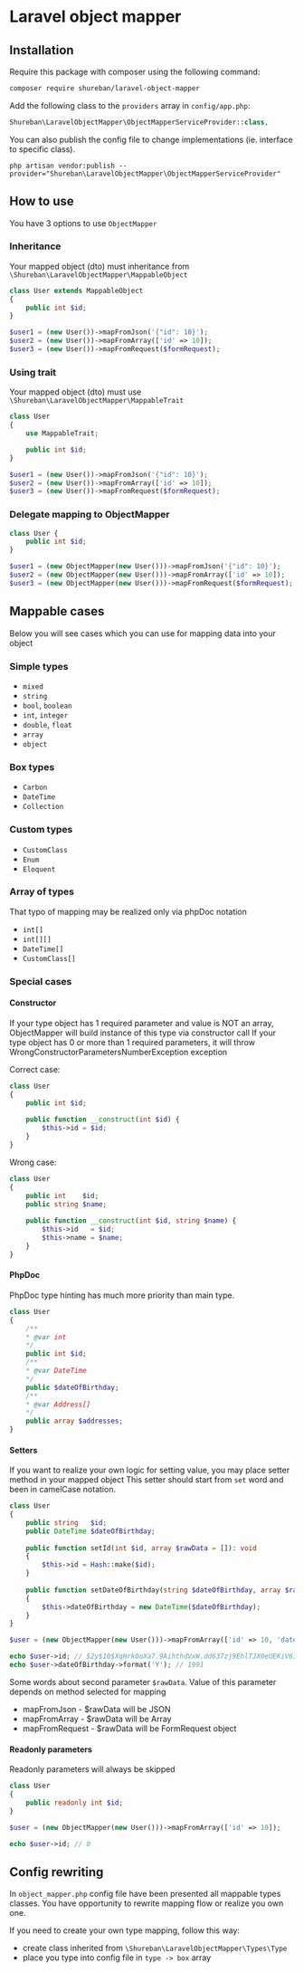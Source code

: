 # Laravel object mapper

## Installation

Require this package with composer using the following command:

```bash
composer require shureban/laravel-object-mapper
```

Add the following class to the `providers` array in `config/app.php`:

```php
Shureban\LaravelObjectMapper\ObjectMapperServiceProvider::class,
```

You can also publish the config file to change implementations (ie. interface to specific class).

```shell
php artisan vendor:publish --provider="Shureban\LaravelObjectMapper\ObjectMapperServiceProvider"
```

## How to use

You have 3 options to use `ObjectMapper`

### Inheritance

Your mapped object (dto) must inheritance from `\Shureban\LaravelObjectMapper\MappableObject`

```php
class User extends MappableObject
{
    public int $id; 
}

$user1 = (new User())->mapFromJson('{"id": 10}');
$user2 = (new User())->mapFromArray(['id' => 10]);
$user3 = (new User())->mapFromRequest($formRequest);
```

### Using trait

Your mapped object (dto) must use `\Shureban\LaravelObjectMapper\MappableTrait`

```php
class User
{
    use MappableTrait;

    public int $id; 
}

$user1 = (new User())->mapFromJson('{"id": 10}');
$user2 = (new User())->mapFromArray(['id' => 10]);
$user3 = (new User())->mapFromRequest($formRequest);
```

### Delegate mapping to ObjectMapper

```php
class User {
    public int $id; 
}

$user1 = (new ObjectMapper(new User()))->mapFromJson('{"id": 10}');
$user2 = (new ObjectMapper(new User()))->mapFromArray(['id' => 10]);
$user3 = (new ObjectMapper(new User()))->mapFromRequest($formRequest);
```

## Mappable cases

Below you will see cases which you can use for mapping data into your object

### Simple types

- `mixed`
- `string`
- `bool`, `boolean`
- `int`, `integer`
- `double`, `float`
- `array`
- `object`

### Box types

- `Carbon`
- `DateTime`
- `Collection`

### Custom types

- `CustomClass`
- `Enum`
- `Eloquent`

### Array of types

That typo of mapping may be realized only via phpDoc notation

- `int[]`
- `int[][]`
- `DateTime[]`
- `CustomClass[]`

### Special cases

#### Constructor

If your type object has 1 required parameter and value is NOT an array, ObjectMapper will build instance of this type
via constructor call
If your type object has 0 or more than 1 required parameters, it will throw WrongConstructorParametersNumberException
exception

Correct case:

```php
class User
{
    public int $id;
    
    public function __construct(int $id) {
        $this->id = $id;
    } 
}
```

Wrong case:

```php
class User
{
    public int    $id;
    public string $name;
    
    public function __construct(int $id, string $name) {
        $this->id   = $id;
        $this->name = $name;
    } 
}
```

#### PhpDoc

PhpDoc type hinting has much more priority than main type.

```php
class User
{
    /**
    * @var int 
    */
    public int $id; 
    /**
    * @var DateTime 
    */
    public $dateOfBirthday; 
    /**
    * @var Address[]
    */
    public array $addresses; 
}
```

#### Setters

If you want to realize your own logic for setting value, you may place setter method in your mapped object
This setter should start from `set` word and been in camelCase notation.

```php
class User
{
    public string   $id; 
    public DateTime $dateOfBirthday;
    
    public function setId(int $id, array $rawData = []): void 
    {
        $this->id = Hash::make($id);
    }
    
    public function setDateOfBirthday(string $dateOfBirthday, array $rawData = []): void 
    {
        $this->dateOfBirthday = new DateTime($dateOfBirthday);
    }
}

$user = (new ObjectMapper(new User()))->mapFromArray(['id' => 10, 'dateOfBirthday' => '1991-01-01']);

echo $user->id; // $2y$10$XqHrk0oXa7.9AihthdVxW.dd637zj9EhlTJX0eUEKiV61dbs7a7ZO
echo $user->dateOfBirthday->format('Y'); // 1991
```

Some words about second parameter `$rawData`. Value of this parameter depends on method selected for mapping

- mapFromJson - $rawData will be JSON
- mapFromArray - $rawData will be Array
- mapFromRequest - $rawData will be FormRequest object

#### Readonly parameters

Readonly parameters will always be skipped

```php
class User
{
    public readonly int $id; 
}

$user = (new ObjectMapper(new User()))->mapFromArray(['id' => 10]);

echo $user->id; // 0
```

## Config rewriting

In `object_mapper.php` config file have been presented all mappable types classes. You have opportunity to rewrite
mapping flow or realize you own one.

If you need to create your own type mapping, follow this way:

- create class inherited from `\Shureban\LaravelObjectMapper\Types\Type`
- place you type into config file in `type -> box` array

